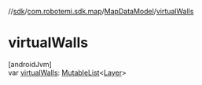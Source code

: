 //[sdk](../../../index.md)/[com.robotemi.sdk.map](../index.md)/[MapDataModel](index.md)/[virtualWalls](virtual-walls.md)

# virtualWalls

[androidJvm]\
var [virtualWalls](virtual-walls.md): [MutableList](https://kotlinlang.org/api/latest/jvm/stdlib/kotlin.collections/-mutable-list/index.html)&lt;[Layer](../-layer/index.md)&gt;
